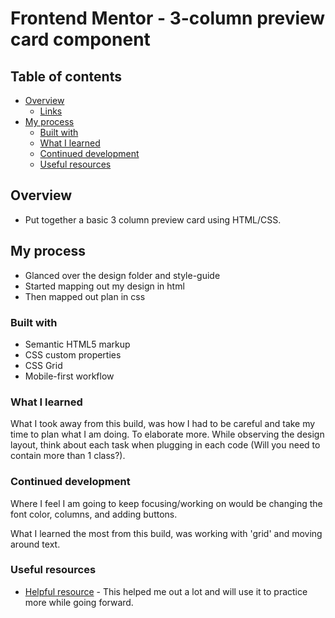 # Frontend Mentor - 3-column preview card component



## Table of contents

- [Overview](#overview)
  - [Links](#links)
- [My process](#my-process)
  - [Built with](#built-with)
  - [What I learned](#what-i-learned)
  - [Continued development](#continued-development)
  - [Useful resources](#useful-resources)

## Overview
- Put together a basic 3 column preview card using HTML/CSS. 

## My process
- Glanced over the design folder and style-guide
- Started mapping out my design in html
- Then mapped out plan in css

### Built with

- Semantic HTML5 markup
- CSS custom properties
- CSS Grid
- Mobile-first workflow

### What I learned

What I took away from this build, was how I had to be careful and take my time
to plan what I am doing. To elaborate more. While observing the design layout, think about each task when plugging in each code (Will you need to contain more than 1 class?).

### Continued development

Where I feel I am going to keep focusing/working on would be changing the font color, columns, and adding buttons.

What I learned the most from this build, was working with 'grid' and moving around text.

### Useful resources

- [Helpful resource](https://www.flexboxfroggy.com) - This helped me out a lot and will use it to practice more while going forward.
